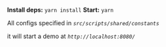 **Install deps:** `yarn install`
**Start:** `yarn`

All configs specified in _`src/scripts/shared/constants`_

it will start a demo at _`http://localhost:8080/`_
